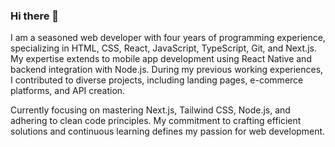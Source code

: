 ### Hi there 👋

I am a seasoned web developer with four years of programming experience, specializing in HTML, CSS, React, JavaScript, TypeScript, Git, and Next.js. My expertise extends to mobile app development using React Native and backend integration with Node.js. During my previous working experiences, I contributed to diverse projects, including landing pages, e-commerce platforms, and API creation.

Currently focusing on mastering Next.js, Tailwind CSS, Node.js, and adhering to clean code principles. My commitment to crafting efficient solutions and continuous learning defines my passion for web development.


<!--
**CaiqueMorales20/CaiqueMorales20** is a ✨ _special_ ✨ repository because its `README.md` (this file) appears on your GitHub profile.

Here are some ideas to get you started:

- 🔭 I’m currently working on ...
- 🌱 I’m currently learning ...
- 👯 I’m looking to collaborate on ...
- 🤔 I’m looking for help with ...
- 💬 Ask me about ...
- 📫 How to reach me: ...
- 😄 Pronouns: ...
- ⚡ Fun fact: ...
-->
